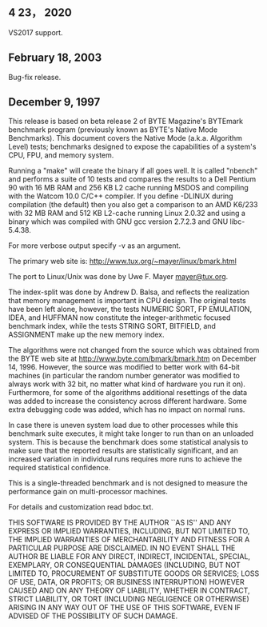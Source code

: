 4 23，  2020
-----------------
VS2017 support.

February 18, 2003
-----------------
Bug-fix release.

December 9, 1997
----------------
This release is based on beta release 2 of BYTE Magazine's BYTEmark
benchmark program (previously known as BYTE's Native Mode
Benchmarks). This document covers the Native Mode (a.k.a. Algorithm
Level) tests; benchmarks designed to expose the capabilities of a
system's CPU, FPU, and memory system.

Running a "make" will create the binary if all goes well. It is called
"nbench" and performs a suite of 10 tests and compares the results to
a Dell Pentium 90 with 16 MB RAM and 256 KB L2 cache running MSDOS and
compiling with the Watcom 10.0 C/C++ compiler. If you define -DLINUX
during compilation (the default) then you also get a comparison to an
AMD K6/233 with 32 MB RAM and 512 KB L2-cache running Linux 2.0.32 and
using a binary which was compiled with GNU gcc version 2.7.2.3 and GNU
libc-5.4.38.

For more verbose output specify -v as an argument.

The primary web site is: http://www.tux.org/~mayer/linux/bmark.html

The port to Linux/Unix was done by Uwe F. Mayer <mayer@tux.org>.

The index-split was done by Andrew D. Balsa, and reflects the
realization that memory management is important in CPU design. The
original tests have been left alone, however, the tests NUMERIC SORT,
FP EMULATION, IDEA, and HUFFMAN now constitute the integer-arithmetic
focused benchmark index, while the tests STRING SORT, BITFIELD, and
ASSIGNMENT make up the new memory index.

The algorithms were not changed from the source which was obtained
from the BYTE web site at http://www.byte.com/bmark/bmark.htm on
December 14, 1996.  However, the source was modified to better work
with 64-bit machines (in particular the random number generator was
modified to always work with 32 bit, no matter what kind of hardware
you run it on). Furthermore, for some of the algorithms additional
resettings of the data was added to increase the consistency across
different hardware. Some extra debugging code was added, which has no
impact on normal runs.

In case there is uneven system load due to other processes while this
benchmark suite executes, it might take longer to run than on an
unloaded system. This is because the benchmark does some statistical
analysis to make sure that the reported results are statistically
significant, and an increased variation in individual runs requires
more runs to achieve the required statistical confidence.

This is a single-threaded benchmark and is not designed to measure the
performance gain on multi-processor machines.

For details and customization read bdoc.txt.

THIS SOFTWARE IS PROVIDED BY THE AUTHOR ``AS IS'' AND ANY EXPRESS OR
IMPLIED WARRANTIES, INCLUDING, BUT NOT LIMITED TO, THE IMPLIED WARRANTIES
OF MERCHANTABILITY AND FITNESS FOR A PARTICULAR PURPOSE ARE DISCLAIMED.
IN NO EVENT SHALL THE AUTHOR BE LIABLE FOR ANY DIRECT, INDIRECT,
INCIDENTAL, SPECIAL, EXEMPLARY, OR CONSEQUENTIAL DAMAGES (INCLUDING, BUT
NOT LIMITED TO, PROCUREMENT OF SUBSTITUTE GOODS OR SERVICES; LOSS OF USE,
DATA, OR PROFITS; OR BUSINESS INTERRUPTION) HOWEVER CAUSED AND ON ANY
THEORY OF LIABILITY, WHETHER IN CONTRACT, STRICT LIABILITY, OR TORT
(INCLUDING NEGLIGENCE OR OTHERWISE) ARISING IN ANY WAY OUT OF THE USE OF
THIS SOFTWARE, EVEN IF ADVISED OF THE POSSIBILITY OF SUCH DAMAGE.
